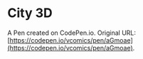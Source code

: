 # City 3D

A Pen created on CodePen.io. Original URL: [https://codepen.io/vcomics/pen/aGmoae](https://codepen.io/vcomics/pen/aGmoae).


